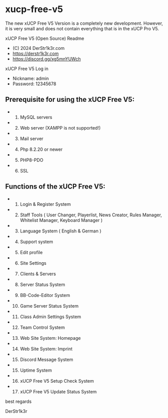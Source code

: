 # xucp-free-v5
The new xUCP Free V5 Version is a completely new development. 
However, it is very small and does not contain everything that is in the xUCP Pro V5.

xUCP Free V5 (Open Source) Readme
*  (C) 2024 DerStr1k3r.com
*  https://derstr1k3r.com
*  https://discord.gg/xg5mnYUWch

xUCP Free V5 Log in
*  Nickname: admin
*  Password: 12345678

## Prerequisite for using the xUCP Free V5:
*  1. MySQL servers
*  2. Web server (XAMPP is not supported!)
*  3. Mail server
*  4. Php 8.2.20 or newer
*  5. PHP8-PDO
*  6. SSL

## Functions of the xUCP Free V5:
*  1. Login & Register System
*  2. Staff Tools ( User Changer, Playerlist, News Creator, Rules Manager, Whitelist Manager, Keyboard Manager )
*  3. Language System ( English & German )
*  4. Support system
*  5. Edit profile
*  6. Site Settings
*  7. Clients & Servers
*  8. Server Status System
*  9. BB-Code-Editor System
* 10. Game Server Status System
* 11. Class Admin Settings System
* 12. Team Control System
* 13. Web Site System: Homepage
* 14. Web Site System: Imprint
* 15. Discord Message System
* 15. Uptime System
* 16. xUCP Free V5 Setup Check System
* 17. xUCP Free V5 Update Status System
  

best regards

DerStr1k3r
